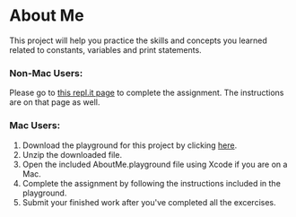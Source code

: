 # About Me

This project will help you practice the skills and concepts you learned related to constants, variables and print statements.

### Non-Mac Users:

Please go to [this repl.it page](https://repl.it/student/submissions/7956068) to complete the assignment. The instructions are on that page as well.

### Mac Users:

1. Download the playground for this project by clicking [here](https://github.com/LambdaSchool/AboutMe/archive/master.zip). 
2. Unzip the downloaded file.
3. Open the included AboutMe.playground file using Xcode if you are on a Mac.
4. Complete the assignment by following the instructions included in the playground.
5. Submit your finished work after you've completed all the excercises.
